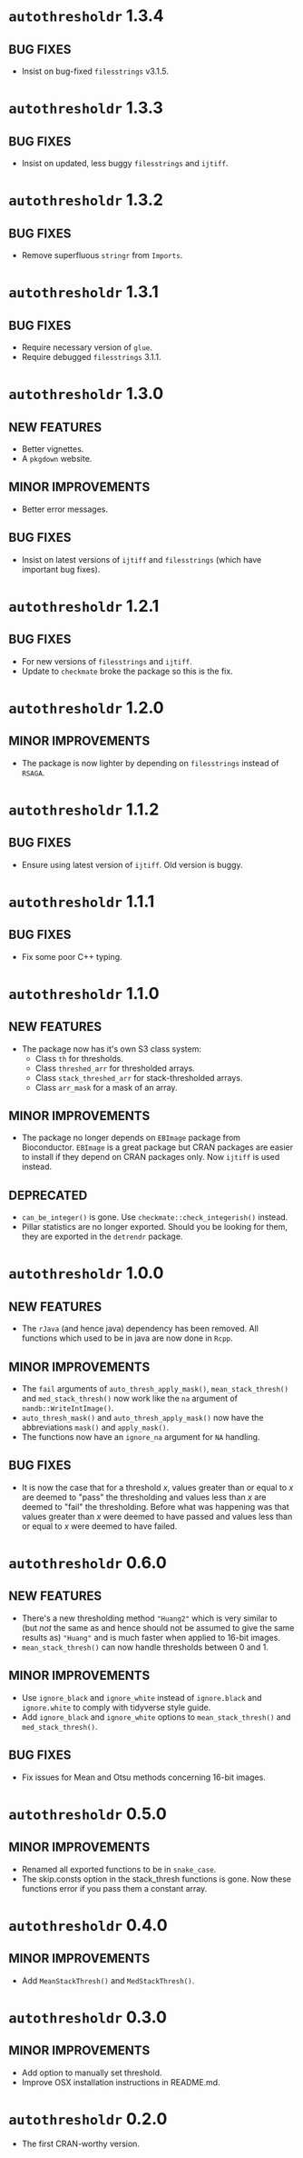 # `autothresholdr` 1.3.4

## BUG FIXES
* Insist on bug-fixed `filesstrings` v3.1.5.


# `autothresholdr` 1.3.3

## BUG FIXES
* Insist on updated, less buggy `filesstrings` and `ijtiff`.


# `autothresholdr` 1.3.2

## BUG FIXES
* Remove superfluous `stringr` from `Imports`.


# `autothresholdr` 1.3.1

## BUG FIXES
* Require necessary version of `glue`.
* Require debugged `filesstrings` 3.1.1.


# `autothresholdr` 1.3.0

## NEW FEATURES
* Better vignettes.
* A `pkgdown` website.

## MINOR IMPROVEMENTS
* Better error messages.

## BUG FIXES
* Insist on latest versions of `ijtiff` and `filesstrings` (which have important bug fixes).


# `autothresholdr` 1.2.1

## BUG FIXES
* For new versions of `filesstrings` and `ijtiff`.
* Update to `checkmate` broke the package so this is the fix.


# `autothresholdr` 1.2.0

## MINOR IMPROVEMENTS
* The package is now lighter by depending on `filesstrings` instead of `RSAGA`.


# `autothresholdr` 1.1.2

## BUG FIXES
* Ensure using latest version of `ijtiff`. Old version is buggy.


# `autothresholdr` 1.1.1

## BUG FIXES
* Fix some poor C++ typing.


# `autothresholdr` 1.1.0

## NEW FEATURES
* The package now has it's own S3 class system:
  - Class `th` for thresholds.
  - Class `threshed_arr` for thresholded arrays.
  - Class `stack_threshed_arr` for stack-thresholded arrays.
  - Class `arr_mask` for a mask of an array.
    
## MINOR IMPROVEMENTS
* The package no longer depends on `EBImage` package from Bioconductor. `EBImage` is a great package but CRAN packages are easier to install if they depend on CRAN packages only. Now `ijtiff` is used instead.

## DEPRECATED
* `can_be_integer()` is gone. Use `checkmate::check_integerish()` instead.
* Pillar statistics are no longer exported. Should you be looking for them, they are exported in the `detrendr` package.
    

# `autothresholdr` 1.0.0

## NEW FEATURES
* The `rJava` (and hence java) dependency has been removed. All functions which used to be in java are now done in `Rcpp`.

## MINOR IMPROVEMENTS
* The `fail` arguments of `auto_thresh_apply_mask()`, `mean_stack_thresh()` and `med_stack_thresh()` now work like the `na` argument of `nandb::WriteIntImage()`.
* `auto_thresh_mask()` and `auto_thresh_apply_mask()` now have the abbreviations `mask()` and `apply_mask()`.
* The functions now have an `ignore_na` argument for `NA` handling.

## BUG FIXES
* It is now the case that for a threshold *x*, values greater than or equal to *x* are deemed to "pass" the thresholding and values less than *x* are deemed to "fail" the thresholding. Before what was happening was that values greater than *x* were deemed to have passed and values less than or equal to *x* were deemed to have failed.


# `autothresholdr` 0.6.0

## NEW FEATURES
* There's a new thresholding method `"Huang2"` which is very similar to (but _not_ the same as and hence should not be assumed to give the same results as) `"Huang"` and is much faster when applied to 16-bit images.
* `mean_stack_thresh()` can now handle thresholds between 0 and 1.

## MINOR IMPROVEMENTS
* Use `ignore_black` and `ignore_white` instead of `ignore.black` and `ignore.white` to comply with tidyverse style guide.
* Add `ignore_black` and `ignore_white` options to `mean_stack_thresh()` and `med_stack_thresh()`.

## BUG FIXES
* Fix issues for Mean and Otsu methods concerning 16-bit images.


# `autothresholdr` 0.5.0

## MINOR IMPROVEMENTS
* Renamed all exported functions to be in `snake_case`.
* The skip.consts option in the stack_thresh functions is gone. Now these functions error if you pass them a constant array.


# `autothresholdr` 0.4.0

## MINOR IMPROVEMENTS
* Add `MeanStackThresh()` and `MedStackThresh()`.


# `autothresholdr` 0.3.0

## MINOR IMPROVEMENTS
* Add option to manually set threshold.
* Improve OSX installation instructions in README.md.


# `autothresholdr` 0.2.0

* The first CRAN-worthy version.
